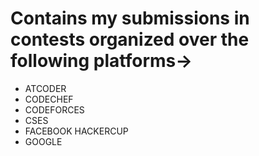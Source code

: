# Contains my submissions in contests organized over the following platforms->
- ATCODER
- CODECHEF
- CODEFORCES
- CSES
- FACEBOOK HACKERCUP
- GOOGLE